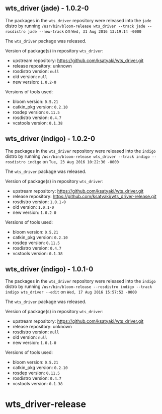 ## wts_driver (jade) - 1.0.2-0

The packages in the `wts_driver` repository were released into the `jade` distro by running `/usr/bin/bloom-release wts_driver --track jade --rosdistro jade --new-track` on `Wed, 31 Aug 2016 13:19:14 -0000`

The `wts_driver` package was released.

Version of package(s) in repository `wts_driver`:

- upstream repository: https://github.com/ksatyaki/wts_driver.git
- release repository: unknown
- rosdistro version: `null`
- old version: `null`
- new version: `1.0.2-0`

Versions of tools used:

- bloom version: `0.5.21`
- catkin_pkg version: `0.2.10`
- rosdep version: `0.11.5`
- rosdistro version: `0.4.7`
- vcstools version: `0.1.38`


## wts_driver (indigo) - 1.0.2-0

The packages in the `wts_driver` repository were released into the `indigo` distro by running `/usr/bin/bloom-release wts_driver --track indigo --rosdistro indigo` on `Tue, 23 Aug 2016 10:22:30 -0000`

The `wts_driver` package was released.

Version of package(s) in repository `wts_driver`:

- upstream repository: https://github.com/ksatyaki/wts_driver.git
- release repository: https://github.com/ksatyaki/wts_driver-release.git
- rosdistro version: `1.0.1-0`
- old version: `1.0.1-0`
- new version: `1.0.2-0`

Versions of tools used:

- bloom version: `0.5.21`
- catkin_pkg version: `0.2.10`
- rosdep version: `0.11.5`
- rosdistro version: `0.4.7`
- vcstools version: `0.1.38`


## wts_driver (indigo) - 1.0.1-0

The packages in the `wts_driver` repository were released into the `indigo` distro by running `/usr/bin/bloom-release --rosdistro indigo --track indigo wts_driver --edit` on `Wed, 17 Aug 2016 15:57:52 -0000`

The `wts_driver` package was released.

Version of package(s) in repository `wts_driver`:

- upstream repository: https://github.com/ksatyaki/wts_driver.git
- release repository: unknown
- rosdistro version: `null`
- old version: `null`
- new version: `1.0.1-0`

Versions of tools used:

- bloom version: `0.5.21`
- catkin_pkg version: `0.2.10`
- rosdep version: `0.11.5`
- rosdistro version: `0.4.7`
- vcstools version: `0.1.38`


# wts_driver-release